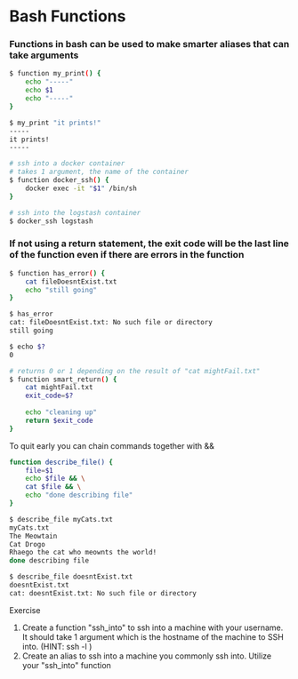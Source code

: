 # Bash Functions

### Functions in bash can be used to make smarter aliases that can take arguments
```bash
$ function my_print() {
    echo "-----"
    echo $1
    echo "-----"
}

$ my_print "it prints!"
-----
it prints!
-----

# ssh into a docker container
# takes 1 argument, the name of the container
$ function docker_ssh() {
    docker exec -it "$1" /bin/sh
}

# ssh into the logstash container
$ docker_ssh logstash
```

### If not using a return statement, the exit code will be the last line of the function even if there are errors in the function
```bash
$ function has_error() {
    cat fileDoesntExist.txt
    echo "still going"
}

$ has_error
cat: fileDoesntExist.txt: No such file or directory
still going

$ echo $?
0

# returns 0 or 1 depending on the result of "cat mightFail.txt"
$ function smart_return() {
    cat mightFail.txt
    exit_code=$?
    
    echo "cleaning up"
    return $exit_code
}
```

To quit early you can chain commands together with &&
```bash
function describe_file() {
    file=$1
    echo $file && \
    cat $file && \
    echo "done describing file"
}

$ describe_file myCats.txt
myCats.txt
The Meowtain
Cat Drogo
Rhaego the cat who meownts the world!
done describing file

$ describe_file doesntExist.txt
doesntExist.txt
cat: doesntExist.txt: No such file or directory
```

Exercise

1. Create a function "ssh_into" to ssh into a machine with your username. It should take 1 argument which is the hostname of the machine to SSH into. (HINT: ssh -l <user> <hostname>)
2. Create an alias to ssh into a machine you commonly ssh into. Utilize your "ssh_into" function
